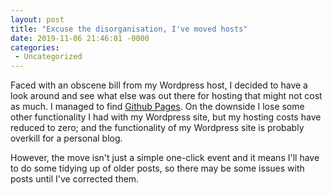 ```yaml
---
layout: post
title: "Excuse the disorganisation, I've moved hosts"
date: 2019-11-06 21:46:01 -0000
categories: 
 - Uncategorized
---
```

Faced with an obscene bill from my Wordpress host, I decided to have a look around and see what else was out there for hosting that might not cost as much. I managed to find <a href="https://pages.github.com" target="_blank" >Github Pages</a>. On the downside I lose some other functionality I had with my Wordpress site, but my hosting costs have reduced to zero; and the functionality of my Wordpress site is probably overkill for a personal blog. 

However, the move isn't just a simple one-click event and it means I'll have to do some tidying up of older posts, so there may be some issues with posts until I've corrected them.